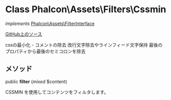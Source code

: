 # Class **Phalcon\\Assets\\Filters\\Cssmin**

*implements* [Phalcon\Assets\FilterInterface](/[[language]]/[[version]]/api/Phalcon_Assets_FilterInterface)

<a href="https://github.com/phalcon/cphalcon/blob/master/phalcon/assets/filters/cssmin.zep" class="btn btn-default btn-sm">GitHub上のソース</a>

cssの最小化 - コメントの除去 改行文字除去やラインフィード文字保持 最後のプロパティから最後のセミコロンを除去

## メソッド

public **filter** (*mixed* $content)

CSSMIN を使用してコンテンツをフィルタします。